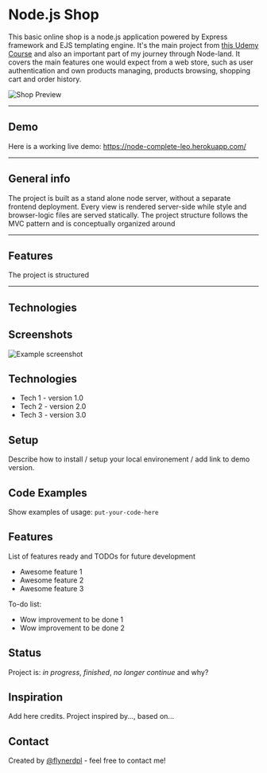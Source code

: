 # Node.js Shop

This basic online shop is a node.js application powered by Express framework and EJS templating engine. It's the main project from [this Udemy Course](https://www.udemy.com/course/nodejs-the-complete-guide/) and also an important part of my journey through Node-land. It covers the main features one would expect from a web store, such as user authentication and own products managing, products browsing, shopping cart and order history.

![Shop Preview](https://i.imgur.com/nqbbtdk.png)

---

## Demo

Here is a working live demo: https://node-complete-leo.herokuapp.com/

---

## General info

The project is built as a stand alone node server, without a separate frontend deployment. Every view is rendered server-side while style and browser-logic files are served statically. The project structure follows the MVC pattern and is conceptually organized around

---

## Features

The project is structured

---

## Technologies

## Screenshots

![Example screenshot](./img/screenshot.png)

## Technologies

- Tech 1 - version 1.0
- Tech 2 - version 2.0
- Tech 3 - version 3.0

## Setup

Describe how to install / setup your local environement / add link to demo version.

## Code Examples

Show examples of usage:
`put-your-code-here`

## Features

List of features ready and TODOs for future development

- Awesome feature 1
- Awesome feature 2
- Awesome feature 3

To-do list:

- Wow improvement to be done 1
- Wow improvement to be done 2

## Status

Project is: _in progress_, _finished_, _no longer continue_ and why?

## Inspiration

Add here credits. Project inspired by..., based on...

## Contact

Created by [@flynerdpl](https://www.flynerd.pl/) - feel free to contact me!
